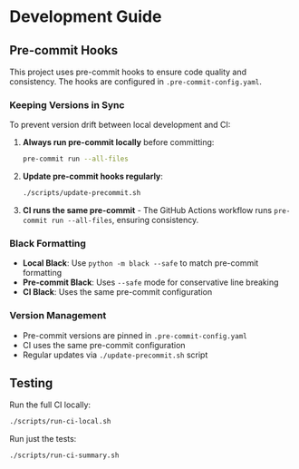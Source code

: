 # Development Guide

## Pre-commit Hooks

This project uses pre-commit hooks to ensure code quality and consistency. The hooks are configured in `.pre-commit-config.yaml`.

### Keeping Versions in Sync

To prevent version drift between local development and CI:

1. **Always run pre-commit locally** before committing:
   ```bash
   pre-commit run --all-files
   ```

2. **Update pre-commit hooks regularly**:
   ```bash
   ./scripts/update-precommit.sh
   ```

3. **CI runs the same pre-commit** - The GitHub Actions workflow runs `pre-commit run --all-files`, ensuring consistency.

### Black Formatting

- **Local Black**: Use `python -m black --safe` to match pre-commit formatting
- **Pre-commit Black**: Uses `--safe` mode for conservative line breaking
- **CI Black**: Uses the same pre-commit configuration

### Version Management

- Pre-commit versions are pinned in `.pre-commit-config.yaml`
- CI uses the same pre-commit configuration
- Regular updates via `./update-precommit.sh` script

## Testing

Run the full CI locally:
```bash
./scripts/run-ci-local.sh
```

Run just the tests:
```bash
./scripts/run-ci-summary.sh
```
